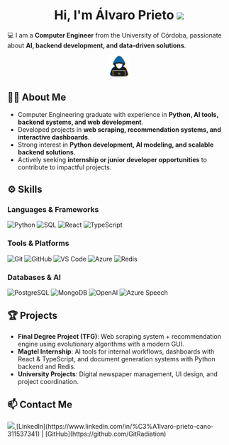 <h1 align="center"><b>Hi, I'm Álvaro Prieto</b> <img src="https://media.giphy.com/media/hvRJCLFzcasrR4ia7z/giphy.gif" width="35"></h1>

:computer: I am a **Computer Engineer** from the University of Córdoba, passionate about **AI, backend development, and data-driven solutions**.

<div align="center">
  <img src="https://github.com/0xAbdulKhalid/0xAbdulKhalid/raw/main/assets/mdImages/about_me.gif" width="50px" alt="About Me"/>
</div>

## 👨‍💻 About Me
- Computer Engineering graduate with experience in **Python, AI tools, backend systems, and web development**.  
- Developed projects in **web scraping, recommendation systems, and interactive dashboards**.  
- Strong interest in **Python development, AI modeling, and scalable backend solutions**.  
- Actively seeking **internship or junior developer opportunities** to contribute to impactful projects.

## ⚙️ Skills

### Languages & Frameworks
![Python](https://img.shields.io/badge/Python%20-%2314354C.svg?style=for-the-badge&logo=python&logoColor=white) 
![SQL](https://img.shields.io/badge/SQL-%23007ACC.svg?style=for-the-badge&logo=mysql&logoColor=white) 
![React](https://img.shields.io/badge/React-%2320232a.svg?style=for-the-badge&logo=react&logoColor=%2361DAFB) 
![TypeScript](https://img.shields.io/badge/TypeScript-%23007ACC.svg?style=for-the-badge&logo=typescript&logoColor=white)

### Tools & Platforms
![Git](https://img.shields.io/badge/git-%23F05033.svg?style=for-the-badge&logo=git&logoColor=white) 
![GitHub](https://img.shields.io/badge/github-%23121011.svg?style=for-the-badge&logo=github&logoColor=white) 
![VS Code](https://img.shields.io/badge/Visual%20Studio%20Code-0078d7.svg?style=for-the-badge&logo=visual-studio-code&logoColor=white) 
![Azure](https://img.shields.io/badge/Microsoft%20Azure-0078D4?style=for-the-badge&logo=microsoft-azure&logoColor=white) 
![Redis](https://img.shields.io/badge/Redis-%23DC382D.svg?style=for-the-badge&logo=redis&logoColor=white)

### Databases & AI
![PostgreSQL](https://img.shields.io/badge/PostgreSQL-%23336791.svg?style=for-the-badge&logo=postgresql&logoColor=white) 
![MongoDB](https://img.shields.io/badge/MongoDB-%2347A248.svg?style=for-the-badge&logo=mongodb&logoColor=white) 
![OpenAI](https://img.shields.io/badge/OpenAI-%23FFFFFF.svg?style=for-the-badge&logo=openai&logoColor=black) 
![Azure Speech](https://img.shields.io/badge/Azure_Speech-%230072C6.svg?style=for-the-badge&logo=microsoft&logoColor=white)

## 🏆 Projects
- **Final Degree Project (TFG)**: Web scraping system + recommendation engine using evolutionary algorithms with a modern GUI.  
- **Magtel Internship**: AI tools for internal workflows, dashboards with React & TypeScript, and document generation systems with Python backend and Redis.  
- **University Projects**: Digital newspaper management, UI design, and project coordination.

## 📫 Contact Me
<a href="mailto:alvaro.pri.2003@gmail.com">
  <img src="https://img.shields.io/badge/Gmail-Alvaro%20Prieto-red?style=for-the-badge&logo=gmail&logoColor=white"/>
</a>  
[LinkedIn](https://www.linkedin.com/in/%C3%A1lvaro-prieto-cano-311537341) | [GitHub](https://github.com/GitRadiation)
